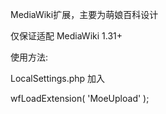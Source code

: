 MediaWiki扩展，主要为萌娘百科设计

仅保证适配 MediaWiki 1.31+

使用方法:

LocalSettings.php 加入

wfLoadExtension( 'MoeUpload' );
